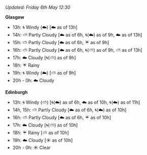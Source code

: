 *Updated: Friday 6th May 12:30*

**Glasgow**

* 13h: :cyclone: Windy (:cloud:) [:cloud: as of 13h]
* 14h: :partly_sunny: Partly Cloudy [:cloud: as of 6h, :cyclone:(:cloud:) as of 9h, :cloud: as of 13h]
* 15h: :partly_sunny: Partly Cloudy [:cloud: as of 6h, :umbrella: as of 9h]
* 16h: :partly_sunny: Partly Cloudy [:cloud: as of 6h, :cyclone:(:partly_sunny:) as of 9h, :partly_sunny: as of 13h]
* 17h: :cloud: Cloudy [:cyclone:(:partly_sunny:) as of 9h]
* 18h: :umbrella: Rainy
* 19h: :cyclone: Windy (:cloud:) [:partly_sunny: as of 9h]
* 20h - 0h: :cloud: Cloudy

**Edinburgh**

* 13h: :cyclone: Windy (:partly_sunny:) [:cyclone:(:cloud:) as of 6h, :cloud: as of 10h, :cyclone:(:cloud:) as of 11h]
* 14h, 15h: :partly_sunny: Partly Cloudy [:cloud: as of 6h, :cyclone:(:cloud:) as of 10h]
* 16h: :partly_sunny: Partly Cloudy [:cloud: as of 6h, :umbrella: as of 10h]
* 17h: :cloud: Cloudy [:cyclone:(:partly_sunny:) as of 10h]
* 18h: :umbrella: Rainy [:partly_sunny: as of 10h]
* 19h: :cloud: Cloudy [:sunny: as of 10h]
* 20h - 0h: :sunny: Clear
